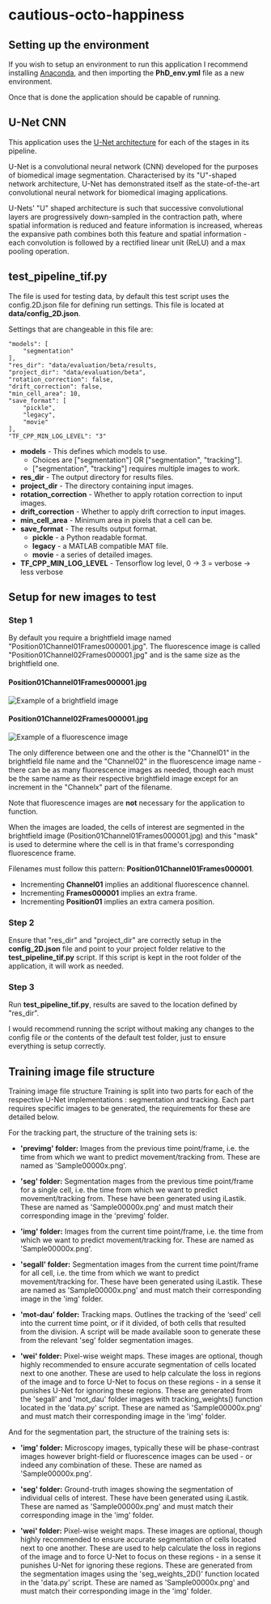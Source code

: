 # cautious-octo-happiness

## Setting up the environment

If you wish to setup an environment to run this application I recommend installing [Anaconda](https://www.anaconda.com/), and then importing the **PhD_env.yml** file as a new environment.

Once that is done the application should be capable of running.

## U-Net CNN

This application uses the [U-Net architecture](https://paperswithcode.com/method/u-net) for each of the stages in its pipeline.

U-Net is a convolutional neural network (CNN) developed for the purposes of biomedical image segmentation. Characterised by its "U"-shaped network architecture, U-Net has demonstrated itself as the state-of-the-art convolutional neural network for biomedical imaging applications.

U-Nets' "U" shaped architecture is such that successive convolutional layers are progressively down-sampled in the contraction path, where spatial information is reduced and feature information is increased, whereas the expansive path combines both this feature and spatial information - each convolution is followed by a rectified linear unit (ReLU) and a max pooling operation.


## test_pipeline_tif.py

The file is used for testing data, by default this test script uses the config.2D.json file for defining run settings. This file is located at **data/config_2D.json**.

Settings that are changeable in this file are:

    "models": [
        "segmentation"
    ],
    "res_dir": "data/evaluation/beta/results,
    "project_dir": "data/evaluation/beta",
    "rotation_correction": false,
    "drift_correction": false,
    "min_cell_area": 10,
    "save_format": [
        "pickle",
        "legacy",
        "movie"
    ],
    "TF_CPP_MIN_LOG_LEVEL": "3"

- **models** - This defines which models to use.
    - Choices are ["segmentation"] OR ["segmentation", "tracking"].
    - ["segmentation", "tracking"] requires multiple images to work.
- **res_dir** - The output directory for results files.
- **project_dir** - The directory containing input images. 
- **rotation_correction** - Whether to apply rotation correction to input images.
- **drift_correction** - Whether to apply drift correction to input images.
- **min_cell_area** - Minimum area in pixels that a cell can be.
- **save_format** - The results output format.
    - **pickle** - a Python readable format.
    - **legacy** - a MATLAB compatible MAT file.
    - **movie** - a series of detailed images.
- **TF_CPP_MIN_LOG_LEVEL** - Tensorflow log level, 0 -> 3 = verbose -> less verbose



## Setup for new images to test

### Step 1

By default you require a brightfield image named "Position01Channel01Frames000001.jpg". The fluorescence image is called "Position01Channel02Frames000001.jpg" and is the same size as the brightfield one.

#### Position01Channel01Frames000001.jpg

![Example of a brightfield image](data/evaluation/beta/Position01Channel01Frames000001.jpg)

#### Position01Channel02Frames000001.jpg

![Example of a fluorescence image](data/evaluation/beta/Position01Channel02Frames000001.jpg)

The only difference between one and the other is the "Channel01" in the brightfield file name and the "Channel02" in the fluorescence image name - there can be as many fluorescence images as needed, though each must be the same name as their respective brightfield image except for an increment in the "Channelx" part of the filename.

Note that fluorescence images are **not** necessary for the application to function. 

When the images are loaded, the cells of interest are segmented in the brightfield image (Position01Channel01Frames000001.jpg) and this "mask" is used to determine where the cell is in that frame's corresponding fluorescence frame.

Filenames must follow this pattern: **Position01Channel01Frames000001**.
- Incrementing **Channel01** implies an additional fluorescence channel.
- Incrementing **Frames000001** implies an extra frame.
- Incrementing **Position01** implies an extra camera position.

### Step 2

Ensure that "res_dir" and "project_dir" are correctly setup in the **config_2D.json** file and point to your project folder relative to the **test_pipeline_tif.py** script. If this script is kept in the root folder of the application, it will work as needed.

### Step 3

Run **test_pipeline_tif.py**, results are saved to the location defined by "res_dir".

I would recommend running the script without making any changes to the config file or the contents of the default test folder, just to ensure everything is setup correctly.

## Training image file structure

Training image file structure
Training is split into two parts for each of the respective U-Net implementations : segmentation and tracking. Each part requires specific images to be generated, the requirements for these are detailed below.

For the tracking part, the structure of the training sets is:

- **'previmg' folder:** Images from the previous time point/frame, i.e. the time from which we want to predict movement/tracking from. These are named as 'Sample00000x.png'.

- **'seg' folder:** Segmentation mages from the previous time point/frame for a single cell, i.e. the time from which we want to predict movement/tracking from.  These have been generated using iLastik. These are named as 'Sample00000x.png' and must match their corresponding image in the 'previmg' folder.

- **'img' folder:** Images from the current time point/frame, i.e. the time from which we want to predict movement/tracking for. These are named as 'Sample00000x.png'.

- **'segall' folder:** Segmentation images from the current time point/frame for all cell, i.e. the time from which we want to predict movement/tracking for.  These have been generated using iLastik. These are named as 'Sample00000x.png' and must match their corresponding image in the 'img' folder.

- **'mot-dau' folder:** Tracking maps. Outlines the tracking of the ‘seed’ cell into the current time point, or if it divided, of both cells that resulted from the division. A script will be made available soon to generate these from the relevant 'seg' folder segmentation images. 

- **'wei' folder:** Pixel-wise weight maps. These images are optional, though highly recommended to ensure accurate segmentation of cells located next to one another. These are used to help calculate the loss in regions of the image and to force U-Net to focus on these regions - in a sense it punishes U-Net for ignoring these regions. These are generated from the 'segall' and 'mot\_dau' folder images with tracking\_weights() function located in the 'data.py' script.  These are named as 'Sample00000x.png' and must match their corresponding image in the 'img' folder.

And for the segmentation part, the structure of the training sets is:

- **'img' folder:** Microscopy images, typically these will be phase-contrast images however bright-field or fluorescence images can be used - or indeed any combination of these. These are named as 'Sample00000x.png'.

- **'seg' folder:** Ground-truth images showing the segmentation of individual cells of interest. These have been generated using iLastik. These are named as 'Sample00000x.png' and must match their corresponding image in the 'img' folder.

- **'wei' folder:** Pixel-wise weight maps. These images are optional, though highly recommended to ensure accurate segmentation of cells located next to one another. These are used to help calculate the loss in regions of the image and to force U-Net to focus on these regions - in a sense it punishes U-Net for ignoring these regions. These are generated from the segmentation images using the 'seg\_weights\_2D()' function located in the 'data.py' script.  These are named as 'Sample00000x.png' and must match their corresponding image in the 'img' folder.

